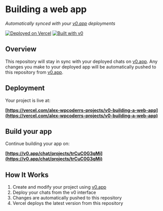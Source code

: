 # Building a web app

*Automatically synced with your [v0.app](https://v0.app) deployments*

[![Deployed on Vercel](https://img.shields.io/badge/Deployed%20on-Vercel-black?style=for-the-badge&logo=vercel)](https://vercel.com/alex-wpcoderrs-projects/v0-building-a-web-app)
[![Built with v0](https://img.shields.io/badge/Built%20with-v0.app-black?style=for-the-badge)](https://v0.app/chat/projects/trCuC0G3qMi)

## Overview

This repository will stay in sync with your deployed chats on [v0.app](https://v0.app).
Any changes you make to your deployed app will be automatically pushed to this repository from [v0.app](https://v0.app).

## Deployment

Your project is live at:

**[https://vercel.com/alex-wpcoderrs-projects/v0-building-a-web-app](https://vercel.com/alex-wpcoderrs-projects/v0-building-a-web-app)**

## Build your app

Continue building your app on:

**[https://v0.app/chat/projects/trCuC0G3qMi](https://v0.app/chat/projects/trCuC0G3qMi)**

## How It Works

1. Create and modify your project using [v0.app](https://v0.app)
2. Deploy your chats from the v0 interface
3. Changes are automatically pushed to this repository
4. Vercel deploys the latest version from this repository